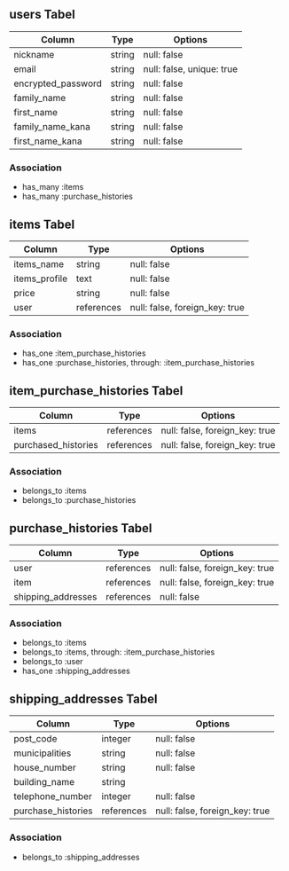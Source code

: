 ## users Tabel

|Column              |Type    |Options                    |
|--------------------|--------|---------------------------|
| nickname           | string | null: false               |
| email              | string | null: false, unique: true |
| encrypted_password | string | null: false               |
| family_name        | string | null: false               |
| first_name         | string | null: false               |
| family_name_kana   | string | null: false               |
| first_name_kana    | string | null: false               |

### Association

- has_many :items
- has_many :purchase_histories

## items Tabel

|Column         |Type        |Options                         |
|---------------|------------|--------------------------------|
| items_name    | string     | null: false                    |
| items_profile | text       | null: false                    |
| price         | string     | null: false                    |
| user          | references | null: false, foreign_key: true |

### Association

- has_one :item_purchase_histories
- has_one :purchase_histories, through: :item_purchase_histories

## item_purchase_histories Tabel

|Column               |Type        |Options                         |
|---------------------|------------|--------------------------------|
| items               | references | null: false, foreign_key: true |
| purchased_histories | references | null: false, foreign_key: true |

### Association
- belongs_to :items
- belongs_to :purchase_histories

## purchase_histories Tabel

|Column              |Type        |Options                         |
|--------------------|------------|--------------------------------|
| user               | references | null: false, foreign_key: true |
| item               | references | null: false, foreign_key: true |
| shipping_addresses | references | null: false                    |

 ### Association

- belongs_to :items
- belongs_to :items, through: :item_purchase_histories
- belongs_to :user
- has_one :shipping_addresses

## shipping_addresses Tabel

|Column              |Type        |Options                         |
|--------------------|------------|--------------------------------|
| post_code          | integer    | null: false                    |
| municipalities     | string     | null: false                    |
| house_number       | string     | null: false                    |
| building_name      | string     |                                |
| telephone_number   | integer    | null: false                    |
| purchase_histories | references | null: false, foreign_key: true |

 ### Association

- belongs_to :shipping_addresses